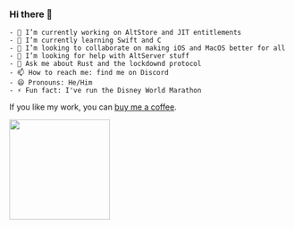 ### Hi there 👋

```
- 🔭 I’m currently working on AltStore and JIT entitlements
- 🌱 I’m currently learning Swift and C
- 👯 I’m looking to collaborate on making iOS and MacOS better for all
- 🤔 I’m looking for help with AltServer stuff
- 💬 Ask me about Rust and the lockdownd protocol
- 📫 How to reach me: find me on Discord
- 😄 Pronouns: He/Him
- ⚡ Fun fact: I've run the Disney World Marathon
```

If you like my work, you can [buy me a coffee](https://buymeacoffee.com/jkcoxson).

<img height="180em" src="https://github-readme-stats.vercel.app/api?username=jkcoxson&show_icons=true&hide_border=true&&count_private=true&include_all_commits=true" />
